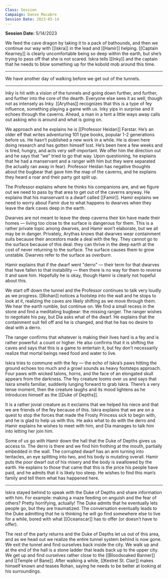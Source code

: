 ```yaml
---
Class: Session
Campaign: Danse Macabre
Session Date: 2023-05-14
---
```

**Session Date:** 5/14/2023

 We feed the cave dragon by taking it to a pack of bathounds, and then we continue our way with [[Iskra]] in the lead and [[Hamir]] helping. [[Captain Kearney]] is clearly uncomfortable being so deep within the earth, but she’s trying to pass off that she is not scared. Iskra tells [[Inky]] and the captain that he needs to blow something up for the kobold mob around this time.

---

We have another day of walking before we get out of the tunnels.

---

Inky is hit with a vision of the tunnels and going down further, and further, and further into the core of the dearth. Everyone else sees it as well, though not as intensely as Inky. [[Arythas]] recognizes that this is a type of fey influence, something playing a game with us. Inky yips in surprise and it echoes through the caverns. Ahead, a man in a tent a little ways away calls out asking who is around and what is going on.

We approach and he explains he is [[Professor Heidan]] Farstar. He’s an older elf that writes adventuring 101 type books, popular 1-2 generations before us. He hasn’t published a new work in a while. He is down here doing research and has gotten himself lost. He’s been here a few weeks and is tired, hungry, and acts very self-important. We offer him the direction out and he says that “we” tried to go that way. Upon questioning, he explains that he had a manservant and a ranger with him but they were separated (he actually ran away in fear). Professor Heidan has negative thoughts about the bugbear that gave him the map of the caverns, and he explains they heard a roar and their party got split up.

The Professor explains where he thinks his companions are, and we figure out we need to pass by that area to get out of the caverns anyway. He explains that his manservant is a dwarf called [[Famir]]. Hamir explains we need to worry about Famir due to what happens to dwarves when they leave the dark caves deep in the earth.

Dwarves are not meant to leave the deep caverns their kin have made their homes — living too close to the surface is dangerous for them. This is a rather private topic among dwarves, and Hamir won’t elaborate, but we all may be in danger. Privately, Arythas knows that dwarves wear containment suits because their ancestors made a deal with the fey. They cannot go to the surface because of this deal: they can thrive in the deep earth at the cost of never returning to the surface. The surface causes them to grow unstable. Dwarves refer to the surface as *overburn*.

Hamir explains that if the dwarf went "derro" — their term for that dwarves that have fallen to that instability — then there is no way for them to reverse it and save him. Hopefully he is okay, though Hamir is clearly not hopeful about this.

We start off down the tunnel and the Professor continues to talk very loudly as we progress. [[Rohan]] notices a footstep into the wall and he stops to look at it, realizing the caves are likely shifting as we move through them. We hear the earth rumble, but continue on. We find a small recess in the stone and find a meditating bugbear: the missing ranger. The ranger wishes to negotiate his pay, but Dia asks what of the dwarf. He explains that the containment suit fell off and he is changed, and that he has no desire to deal with a derro.

The ranger confirms that whatever is making their lives hard is a fey and is rather powerful: a count or higher. He also confirms that it is shifting the caves and says that this is a game to entertain it, but fey don’t necessarily realize that mortal beings need food and water to live.

Iskra tries to commune with the fey — the echo of Iskra’s paws hitting the ground echoes too much and a growl sounds as heavy footsteps approach. Four paws with wicked talons, horns, and the face of an elongated skull appears from the darkness. The fey creature looms over us and says that Iskra smells familiar, suddenly lunging forward to grab Iskra. There’s a very tense moment, then the creature laughs and its mood lightens as he introduces himself as the [[Duke of Depths]].

It is a rather jovial creature as it exclaims that we helped his niece and that we are friends of the fey because of this. Iskra explains that we are on a quest to stop the forces that made the Frosty Princess sick to begin with, and he is glad to help us with this. He asks what to do with the derro and Hamir explains he wishes to meet with him, and Dia manages to talk him into letting her join him.

Some of us go with Hamir down the hall that the Duke of Depths gives us access to. The derro is there and we find him frothing at the mouth, partially embedded in the wall. The corrupted dwarf has an arm turning into tentacles, an eye splitting into two, and his body is mutating overall. Hamir puts the poor dwarf out of his misery and the body is swallowed by the earth. He explains to those that came that this is the price his people have paid, and he admits that it is likely too steep. He wishes to find this man’s family and tell them what has happened here.

---

Iskra stayed behind to speak with the Duke of Depths and share information with him. For example: making a maze feeding on anguish and the fear of others? Pretty horrifying, actually! The Duke admits that he eventually lets people go, but they are traumatized. The conversation eventually leads to the Duke admitting that he is thinking he will go find somewhere else to live for a while, bored with what [[Oceanscar]] has to offer (or doesn’t have to offer).

The rest of the party returns and the Duke of Depths let us out of this area, and as we head out we realize the entire tunnel system behind is now gone. We exit the tunnel and find ourselves back inside the city. We walk up and at the end of the hall is a stone ladder that leads back up to the upper city. We get up and find ourselves rather close to the [[Bloodsoaked Banner]] and [[Temple of Bane]]. After walking a while, [[Kestrel St. Clair]] makes himself known and teases Rohan, saying he needs to be better at looking at his surroundings.